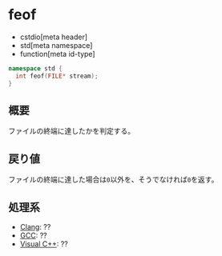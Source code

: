 # feof
* cstdio[meta header]
* std[meta namespace]
* function[meta id-type]

```cpp
namespace std {
  int feof(FILE* stream);
}
```

## 概要
ファイルの終端に達したかを判定する。

## 戻り値
ファイルの終端に達した場合は`0`以外を、そうでなければ`0`を返す。

## 処理系
- [Clang](/implementation.md#clang): ??
- [GCC](/implementation.md#gcc): ??
- [Visual C++](/implementation.md#visual_cpp): ??
